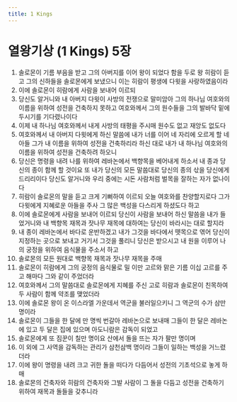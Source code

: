 ```yaml
---
title: 1 Kings
---
```


# 열왕기상 (1 Kings) 5장
1. 솔로몬이 기름 부음을 받고 그의 아버지를 이어 왕이 되었다 함을 두로 왕 히람이 듣고 그의 신하들을 솔로몬에게 보냈으니 이는 히람이 평생에 다윗을 사랑하였음이라
1. 이에 솔로몬이 히람에게 사람을 보내어 이르되
1. 당신도 알거니와 내 아버지 다윗이 사방의 전쟁으로 말미암아 그의 하나님 여호와의 이름을 위하여 성전을 건축하지 못하고 여호와께서 그의 원수들을 그의 발바닥 밑에 두시기를 기다렸나이다
1. 이제 내 하나님 여호와께서 내게 사방의 태평을 주시매 원수도 없고 재앙도 없도다
1. 여호와께서 내 아버지 다윗에게 하신 말씀에 내가 너를 이어 네 자리에 오르게 할 네 아들 그가 내 이름을 위하여 성전을 건축하리라 하신 대로 내가 내 하나님 여호와의 이름을 위하여 성전을 건축하려 하오니
1. 당신은 명령을 내려 나를 위하여 레바논에서 백향목을 베어내게 하소서 내 종과 당신의 종이 함께 할 것이요 또 내가 당신의 모든 말씀대로 당신의 종의 삯을 당신에게 드리리이다 당신도 알거니와 우리 중에는 시돈 사람처럼 벌목을 잘하는 자가 없나이다
1. 히람이 솔로몬의 말을 듣고 크게 기뻐하여 이르되 오늘 여호와를 찬양할지로다 그가 다윗에게 지혜로운 아들을 주사 그 많은 백성을 다스리게 하셨도다 하고
1. 이에 솔로몬에게 사람을 보내어 이르되 당신이 사람을 보내어 하신 말씀을 내가 들었거니와 내 백향목 재목과 잣나무 재목에 대하여는 당신이 바라시는 대로 할지라
1. 내 종이 레바논에서 바다로 운반하겠고 내가 그것을 바다에서 뗏목으로 엮어 당신이 지정하는 곳으로 보내고 거기서 그것을 풀리니 당신은 받으시고 내 원을 이루어 나의 궁정을 위하여 음식물을 주소서 하고
1. 솔로몬의 모든 원대로 백향목 재목과 잣나무 재목을 주매
1. 솔로몬이 히람에게 그의 궁정의 음식물로 밀 이만 고르와 맑은 기름 이십 고르를 주고 해마다 그와 같이 주었더라
1. 여호와께서 그의 말씀대로 솔로몬에게 지혜를 주신 고로 히람과 솔로몬이 친목하여 두 사람이 함께 약조를 맺었더라
1. 이에 솔로몬 왕이 온 이스라엘 가운데서 역군을 불러일으키니 그 역군의 수가 삼만 명이라
1. 솔로몬이 그들을 한 달에 만 명씩 번갈아 레바논으로 보내매 그들이 한 달은 레바논에 있고 두 달은 집에 있으며 아도니람은 감독이 되었고
1. 솔로몬에게 또 짐꾼이 칠만 명이요 산에서 돌을 뜨는 자가 팔만 명이며
1. 이 외에 그 사역을 감독하는 관리가 삼천삼백 명이라 그들이 일하는 백성을 거느렸더라
1. 이에 왕이 명령을 내려 크고 귀한 돌을 떠다가 다듬어서 성전의 기초석으로 놓게 하매
1. 솔로몬의 건축자와 히람의 건축자와 그발 사람이 그 돌을 다듬고 성전을 건축하기 위하여 재목과 돌들을 갖추니라